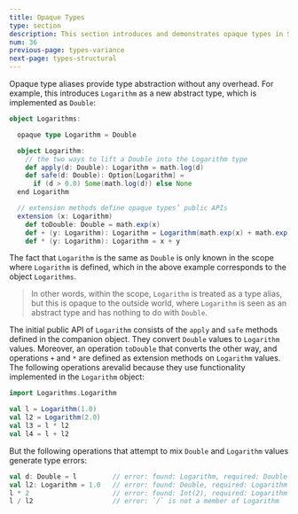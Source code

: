 ```yaml
---
title: Opaque Types
type: section
description: This section introduces and demonstrates opaque types in Scala 3.
num: 36
previous-page: types-variance
next-page: types-structural
---
```



Opaque type aliases provide type abstraction without any overhead. For example, this introduces `Logarithm` as a new abstract type, which is implemented as `Double`:

```scala
object Logarithms:

  opaque type Logarithm = Double

  object Logarithm:
    // the two ways to lift a Double into the Logarithm type
    def apply(d: Double): Logarithm = math.log(d)
    def safe(d: Double): Option[Logarithm] =
      if (d > 0.0) Some(math.log(d)) else None
  end Logarithm

  // extension methods define opaque types’ public APIs
  extension (x: Logarithm)
    def toDouble: Double = math.exp(x)
    def + (y: Logarithm): Logarithm = Logarithm(math.exp(x) + math.exp(y))
    def * (y: Logarithm): Logarithm = x + y
```

The fact that `Logarithm` is the same as `Double` is only known in the scope where `Logarithm` is defined, which in the above example corresponds to the object `Logarithms`.

>In other words, within the scope, `Logarithm` is treated as a type alias, but this is opaque to the outside world, where `Logarithm` is seen as an abstract type and has nothing to do with `Double`.

The initial public API of `Logarithm` consists of the `apply` and `safe` methods defined in the companion object. They convert `Double` values to `Logarithm` values. Moreover, an operation `toDouble` that converts the other way, and operations `+` and `*` are defined as extension methods on `Logarithm` values. The following operations arevalid because they use functionality implemented in the `Logarithm` object:

```scala
import Logarithms.Logarithm

val l = Logarithm(1.0)
val l2 = Logarithm(2.0)
val l3 = l * l2
val l4 = l + l2
```

But the following operations that attempt to mix `Double` and `Logarithm` values generate type errors:

```scala
val d: Double = l         // error: found: Logarithm, required: Double
val l2: Logarithm = 1.0   // error: found: Double, required: Logarithm
l * 2                     // error: found: Int(2), required: Logarithm
l / l2                    // error: `/` is not a member of Logarithm
```


